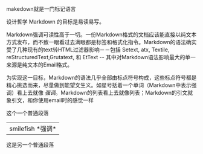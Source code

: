 makedown就是一门标记语言

设计哲学   Markdown 的目标是易读易写。

Markdown强调可读性高于一切。一份Markdown格式的文档应该能直接以纯文本方式发布，而不致一眼看过去满眼都是标签和格式化指令。Markdown的语法确实受了几种现有的text转HTML过滤器影响－－包括 Setext, atx, Textile, reStructuredText,Grutatext, 和 EtText -- 其中对Markdown语法影响最大的单一来源是纯文本的Email格式。

为实现这一目标，Markdown的语法几乎全部由标点符号构成，这些标点符号都是精心挑选而来，尽量做到能望文生义。如星号括着一个单词（Markdown中表示强调）看上去就像 *强调*。Markdown的列表看上去就像列表；Markdown的引文就象引文，和你使用email时的感觉一样

这个一个普通段落

<table>
	<tr>
		<td> smilefish   *强调* </td>
	</tr>
</table>

这是另一个普通段落